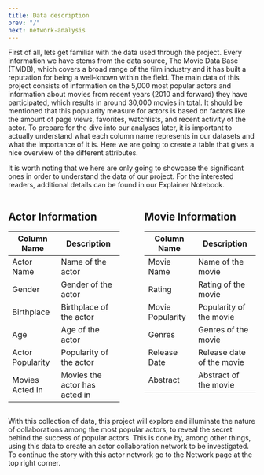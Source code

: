 ```yaml
---
title: Data description
prev: "/"
next: network-analysis
---
```

First of all, lets get familiar with the data used through the project. Every information we have stems from the data source, The Movie Data Base (TMDB), which covers a broad range of the film industry and it has built a reputation for being a well-known within the field. The main data of this project consists of information on the 5,000 most popular actors and information about movies from recent years (2010 and forward) they have participated, which results in around 30,000 movies in total. It should be mentioned that this popularity measure for actors is based on factors like the amount of page views, favorites, watchlists, and recent activity of the actor. To prepare for the dive into our analyses later, it is important to actually understand what each column name represents in our datasets and what the importance of it is. Here we are going to create a table that gives a nice overview of the different attributes.

It is worth noting that we here are only going to showcase the significant ones in order to understand the data of our project. For the interested readers, additional details can be found in our Explainer Notebook.

<div style="display: flex; justify-content: space-between;">

<div style="width: 45%;">

## Actor Information

| Column Name      | Description           |
| ---------------- | --------------------- |
| Actor Name       | Name of the actor     |
| Gender           | Gender of the actor   |
| Birthplace       | Birthplace of the actor |
| Age              | Age of the actor      |
| Actor Popularity | Popularity of the actor |
| Movies Acted In  | Movies the actor has acted in |

</div>

<div style="width: 45%;">

## Movie Information

| Column Name      | Description           |
| ---------------- | --------------------- |
| Movie Name       | Name of the movie     |
| Rating           | Rating of the movie   |
| Movie Popularity | Popularity of the movie |
| Genres           | Genres of the movie   |
| Release Date     | Release date of the movie |
| Abstract         | Abstract of the movie |

</div>

</div>

With this collection of data, this project will explore and illuminate the nature of collaborations among the most popular actors, to reveal the secret behind the success of popular actors. This is done by, among other things, using this data to create an actor collaboration network to be investigated. To continue the story with this actor network go to the Network page at the top right corner.
